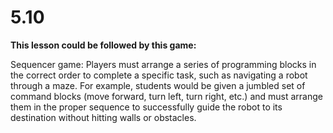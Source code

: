 # 5.10
**This lesson could be followed by this game:**

Sequencer game: Players must arrange a series of programming blocks in the correct order to complete a specific task, such as navigating a robot through a maze. For example, students would be given a jumbled set of command blocks (move forward, turn left, turn right, etc.) and must arrange them in the proper sequence to successfully guide the robot to its destination without hitting walls or obstacles.